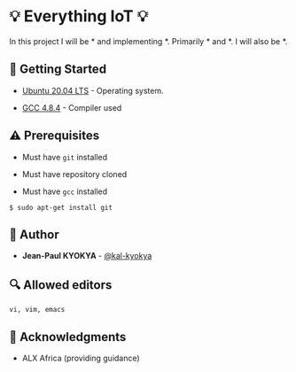 # 

# :bulb: Everything IoT :bulb:

In this project I will be * and implementing *. Primarily * and *. I will also be *.

## :running: Getting Started

* [Ubuntu 20.04 LTS](http://releases.ubuntu.com/20.04/) - Operating system.

* [GCC 4.8.4](https://gcc.gnu.org/gcc-4.8/) - Compiler used


## :warning: Prerequisites

* Must have `git` installed

* Must have repository cloned

* Must have `gcc` installed

```
$ sudo apt-get install git
```

## :blue_book: Author
* **Jean-Paul KYOKYA** - [@kal-kyokya](https://github.com/kal-kyokya)

## :mag: Allowed editors
```
vi, vim, emacs
```


## :mega: Acknowledgments

* ALX Africa (providing guidance)